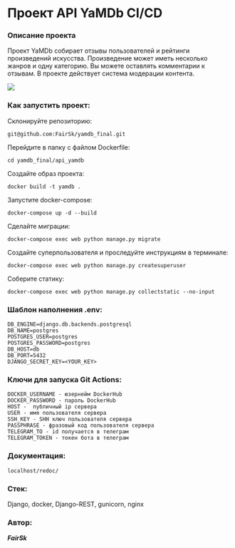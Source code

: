 # Проект API YaMDb CI/CD

### Описание проекта
Проект YaMDb собирает отзывы пользователей и рейтинги произведений искусства. Произведение может иметь несколько жанров и одну категорию. Вы можете оставлять комментарии к отзывам. В проекте действует система модерации контента.

![](https://github.com/FairSk/yamdb_final/actions/workflows/yamdb_workflow.yml/badge.svg)


### Как запустить проект:
Склонируйте репозиторию:

```
git@github.com:FairSk/yamdb_final.git
```

Перейдите в папку с файлом Dockerfile:

```
cd yamdb_final/api_yamdb
```

Создайте образ проекта:

```
docker build -t yamdb .
```

Запустите docker-compose:

```
docker-compose up -d --build 
```

Сделайте миграции:
```
docker-compose exec web python manage.py migrate
```

Создайте суперпользователя и проследуйте инструкциям в терминале:
```
docker-compose exec web python manage.py createsuperuser
```

Соберите статику:
```
docker-compose exec web python manage.py collectstatic --no-input 
```

### Шаблон наполнения .env:

```
DB_ENGINE=django.db.backends.postgresql
DB_NAME=postgres
POSTGRES_USER=postgres
POSTGRES_PASSWORD=postgres
DB_HOST=db
DB_PORT=5432
DJANGO_SECRET_KEY=<YOUR_KEY>
```

### Ключи для запуска Git Actions:

```
DOCKER_USERNAME - юзернейм DockerHub
DOCKER_PASSWORD - пароль DockerHub
HOST -  публичный ip сервера
USER - имя пользователя сервера
SSH_KEY - SHH ключ пользователя сервера
PASSPHRASE - фразовый код пользователя сервера
TELEGRAM_TO - id получается в телеграм
TELEGRAM_TOKEN - токен бота в телеграм
```

### Документация:

```
localhost/redoc/
```

### Стек:

Django, docker, Django-REST, gunicorn, nginx

### Автор:
***FairSk***
